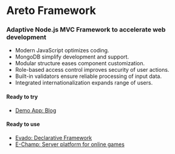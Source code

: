 # Areto Framework

### Adaptive Node.js MVC Framework to accelerate web development

- Modern JavaScript optimizes coding.
- MongoDB simplify development and support.
- Modular structure eases component customization. 
- Role-based access control improves security of user actions.
- Built-in validators ensure reliable processing of input data.
- Integrated internationalization expands range of users.

#### Ready to try
 
- [Demo App: Blog](https://github.com/mkhorin/areto-basic-demo)

#### Ready to use

- [Evado: Declarative Framework](https://github.com/mkhorin/evado)
- [E-Champ: Server platform for online games](https://github.com/mkhorin/e-champ)